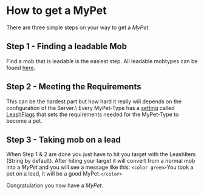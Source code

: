 # How to get a MyPet

There are three simple steps on your way to get a *MyPet*.

## Step 1 - Finding a leadable Mob

Find a mob that is leadable is the easiest step. All leadable mobtypes can be found [here](en/mobtypes).

## Step 2 - Meeting the Requirements

This can be the hardest part but how hard it really will depends on the configuration of the Server.\\
Every MyPet-Type has a [setting](en/petconfig) called [LeashFlags](en/leashflag) that sets the requirements needed for the MyPet-Type to become a pet.

## Step 3 - Taking mob on a lead

When Step 1 & 2 are done you just have to hit you target with the LeashItem (String by default).
After hiting your target it will convert from a normal mob into a *MyPet* and you will see a message like this:
`<color green>`You took a pet on a lead, it will be a good MyPet.`</color>`

Congratulation you now have a *MyPet*.
